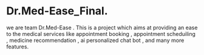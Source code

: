 # Dr.Med-Ease_Final.

we are team Dr.Med-Ease . This is a project which aims at providing an ease to the medical services like appointment booking , appointment scheduiling , medicine recommendation , ai personalized chat bot , and many more features.
